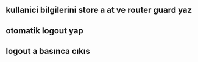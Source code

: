 ## kullanici bilgilerini store a at ve router guard yaz
## otomatik logout yap
## logout a basınca cıkıs


